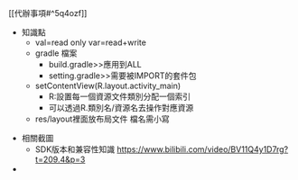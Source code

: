 [[代辦事項#^5q4ozf]]
* 知識點
	* val=read only
	   var=read+write
	- gradle 檔案
		- build.gradle>>應用到ALL
		- setting.gradle>>需要被IMPORT的套件包
	- setContentView(R.layout.activity_main)
		- R:設置每一個資源文件類別分配一個索引
		- 可以透過R.類別名/資源名去操作對應資源
	- res/layout裡面放布局文件 檔名需小寫
- 相關截圖
	- SDK版本和兼容性知識 https://www.bilibili.com/video/BV11Q4y1D7rg?t=209.4&p=3
- 